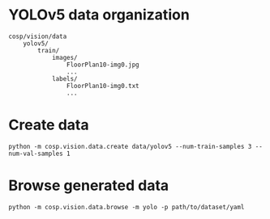 # YOLOv5 data organization
```
cosp/vision/data
    yolov5/
        train/
            images/
                FloorPlan10-img0.jpg
                ...
            labels/
                FloorPlan10-img0.txt
                ...
```

# Create data
```
python -m cosp.vision.data.create data/yolov5 --num-train-samples 3 --num-val-samples 1
```

# Browse generated data
```
python -m cosp.vision.data.browse -m yolo -p path/to/dataset/yaml
```
